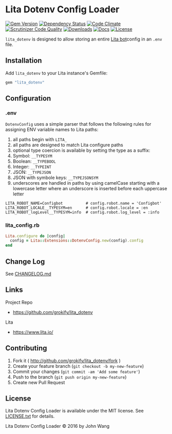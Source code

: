 Lita Dotenv Config Loader
=========================

[![Gem Version][gem-version-svg]][gem-version-link]
[![Dependency Status][dependency-status-svg]][dependency-status-link]
[![Code Climate][codeclimate-status-svg]][codeclimate-status-link]
[![Scrutinizer Code Quality][scrutinizer-status-svg]][scrutinizer-status-link]
[![Downloads][downloads-svg]][downloads-link]
[![Docs][docs-rubydoc-svg]][docs-rubydoc-link]
[![License][license-svg]][license-link]

`lita_dotenv` is designed to allow storing an entire [Lita bot](https://www.lita.io/)config in an `.env` file.

## Installation

Add `lita_dotenv` to your Lita instance's Gemfile:

``` ruby
gem "lita_dotenv"
```

## Configuration

### .env

`DotenvConfig` uses a simple parser that follows the following rules for assigning ENV variable names to Lita paths:

1. all paths begin with `LITA_`
2. all paths are designed to match Lita configure paths
3. optional type coercion is available by setting the type as a suffix:
  1. Symbol: `__TYPESYM`
  2. Boolean: `__TYPEBOOL`
  3. Integer: `__TYPEINT`
  4. JSON: `__TYPEJSON`
  5. JSON with symbole keys: `__TYPEJSONSYM`
4. underscores are handled in paths by using camelCase starting with a lowercase letter where an underscore is inserted before each uppercase letter

```
LITA_ROBOT_NAME=Configbot          # config.robot.name = 'Configbot'
LITA_ROBOT_LOCALE__TYPESYM=en      # config.robot.locale = :en
LITA_ROBOT_logLevel__TYPESYM=info  # config.robot.log_level = :info
```

### lita_config.rb

```ruby
Lita.configure do |config|
  config = Lita::Extensions::DotenvConfig.new(config).config
end
```

## Change Log

See [CHANGELOG.md](CHANGELOG.md)

## Links

Project Repo

* https://github.com/grokify/lita_dotenv

Lita

* https://www.lita.io/

## Contributing

1. Fork it ( http://github.com/grokify/lita_dotenv/fork )
2. Create your feature branch (`git checkout -b my-new-feature`)
3. Commit your changes (`git commit -am 'Add some feature'`)
4. Push to the branch (`git push origin my-new-feature`)
5. Create new Pull Request

## License

Lita Dotenv Config Loader is available under the MIT license. See [LICENSE.txt](LICENSE.txt) for details.

Lita Dotenv Config Loader &copy; 2016 by John Wang

 [gem-version-svg]: https://badge.fury.io/rb/lita_dotenv.svg
 [gem-version-link]: http://badge.fury.io/rb/lita_dotenv
 [downloads-svg]: http://ruby-gem-downloads-badge.herokuapp.com/lita_dotenv
 [downloads-link]: https://rubygems.org/gems/lita_dotenv
 [dependency-status-svg]: https://gemnasium.com/grokify/lita_dotenv.svg
 [dependency-status-link]: https://gemnasium.com/grokify/lita_dotenv
 [codeclimate-status-svg]: https://codeclimate.com/github/grokify/lita_dotenv/badges/gpa.svg
 [codeclimate-status-link]: https://codeclimate.com/github/grokify/lita_dotenv
 [scrutinizer-status-svg]: https://scrutinizer-ci.com/g/grokify/lita_dotenv/badges/quality-score.png?b=master
 [scrutinizer-status-link]: https://scrutinizer-ci.com/g/grokify/lita_dotenv/?branch=master
 [docs-rubydoc-svg]: https://img.shields.io/badge/docs-rubydoc-blue.svg
 [docs-rubydoc-link]: http://www.rubydoc.info/gems/lita_dotenv/
 [license-svg]: https://img.shields.io/badge/license-MIT-blue.svg
 [license-link]: https://github.com/grokify/lita_dotenv/blob/master/LICENSE.txt

